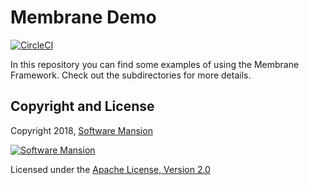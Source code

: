 # Membrane Demo

[![CircleCI](https://circleci.com/gh/membraneframework/membrane-demo.svg?style=svg)](https://circleci.com/gh/membraneframework/membrane-demo)

In this repository you can find some examples of using the Membrane Framework. Check out the subdirectories for more details.

## Copyright and License

Copyright 2018, [Software Mansion](https://swmansion.com/?utm_source=git&utm_medium=readme&utm_campaign=membrane)

[![Software Mansion](https://logo.swmansion.com/logo?color=white&variant=desktop&width=200&tag=membrane-github)](https://swmansion.com/?utm_source=git&utm_medium=readme&utm_campaign=membrane)

Licensed under the [Apache License, Version 2.0](LICENSE)
